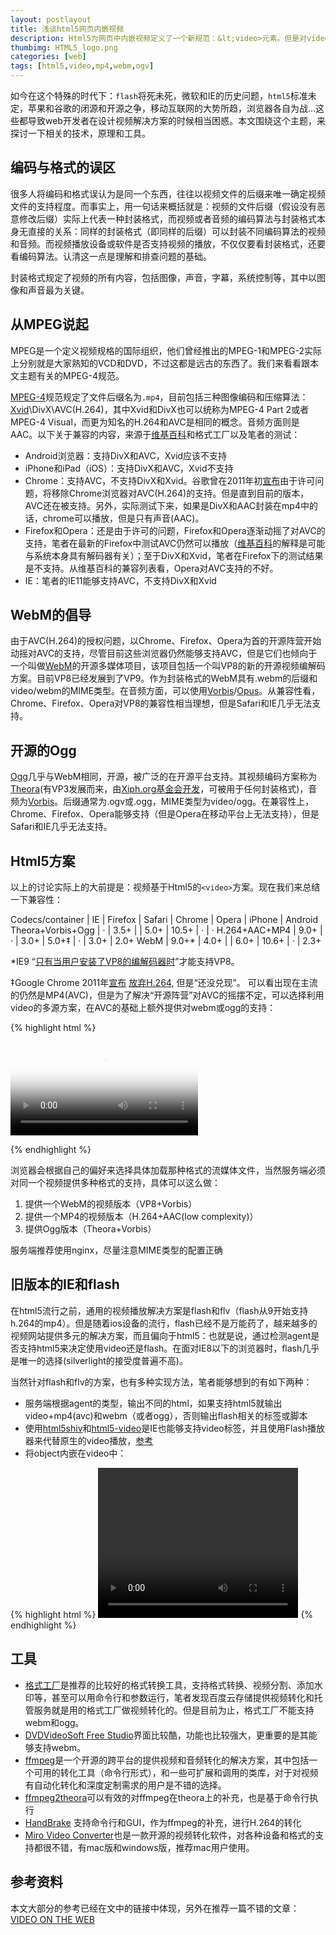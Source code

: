 ```yaml
---
layout: postlayout
title: 浅谈html5网页内嵌视频
description: Html5为网页中内嵌视频定义了一个新规范：&lt;video>元素。但是对video的支持仅仅是开始，浏览器对视频格式的支持差异，依然让web开发者焦头烂额
thumbimg: HTML5_logo.png
categories: [web]
tags: [html5,video,mp4,webm,ogv]
---
```


如今在这个特殊的时代下：`flash`将死未死，微软和IE的历史问题，`html5`标准未定，苹果和谷歌的闭源和开源之争，移动互联网的大势所趋，浏览器各自为战...这些都导致web开发者在设计视频解决方案的时候相当困惑。本文围绕这个主题，来探讨一下相关的技术，原理和工具。


## 编码与格式的误区

很多人将编码和格式误认为是同一个东西，往往以视频文件的后缀来唯一确定视频文件的支持程度。而事实上，用一句话来概括就是：视频的文件后缀（假设没有恶意修改后缀）实际上代表一种封装格式，而视频或者音频的编码算法与封装格式本身无直接的关系：同样的封装格式（即同样的后缀）可以封装不同编码算法的视频和音频。而视频播放设备或软件是否支持视频的播放，不仅仅要看封装格式，还要看编码算法。认清这一点是理解和排查问题的基础。

封装格式规定了视频的所有内容，包括图像，声音，字幕，系统控制等，其中以图像和声音最为关键。


## 从MPEG说起

MPEG是一个定义视频规格的国际组织，他们曾经推出的MPEG-1和MPEG-2实际上分别就是大家熟知的VCD和DVD，不过这都是远古的东西了。我们来看看跟本文主题有关的MPEG-4规范。

[MPEG-4](http://zh.wikipedia.org/wiki/MPEG-4)规范规定了文件后缀名为`.mp4`，目前包括三种图像编码和压缩算法：[Xvid](http://zh.wikipedia.org/wiki/XviD)\DivX\AVC(H.264)，其中Xvid和DivX也可以统称为MPEG-4 Part 2或者MPEG-4 Visual，而更为知名的H.264和AVC是相同的概念。音频方面则是AAC。以下关于兼容的内容，来源于[维基百科](http://en.wikipedia.org/wiki/Html_video_tag)和格式工厂以及笔者的测试：

- Android浏览器：支持DivX和AVC，Xvid应该不支持
- iPhone和iPad（iOS）：支持DivX和AVC，Xvid不支持
- Chrome：支持AVC，不支持DivX和Xvid。谷歌曾在2011年初[宣布](http://www.guao.hk/posts/chrome-removes-h-264-codec.html)由于许可问题，将移除Chrome浏览器对AVC(H.264)的支持。但是直到目前的版本，AVC还在被支持。另外，实际测试下来，如果是DivX和AAC封装在mp4中的话，chrome可以播放，但是只有声音(AAC)。
- Firefox和Opera：还是由于许可的问题，Firefox和Opera逐渐动摇了对AVC的支持，笔者在最新的Firefox中测试AVC仍然可以播放（[维基百科](http://en.wikipedia.org/wiki/Html_video_tag)的解释是可能与系统本身具有解码器有关）；至于DivX和Xvid，笔者在Firefox下的测试结果是不支持。从维基百科的兼容列表看，Opera对AVC支持的不好。
- IE：笔者的IE11能够支持AVC，不支持DivX和Xvid
 

## WebM的倡导

由于AVC(H.264)的授权问题，以Chrome、Firefox、Opera为首的开源阵营开始动摇对AVC的支持，尽管目前这些浏览器仍然能够支持AVC，但是它们也倾向于一个叫做[WebM](http://en.wikipedia.org/wiki/WebM_Project)的开源多媒体项目，该项目包括一个叫VP8的新的开源视频编解码方案。目前VP8已经发展到了VP9。作为封装格式的WebM具有.webm的后缀和video/webm的MIME类型。在音频方面，可以使用[Vorbis](http://en.wikipedia.org/wiki/Vorbis)/[Opus](http://en.wikipedia.org/wiki/Opus_(audio_format))。从兼容性看，Chrome、Firefox、Opera对VP8的兼容性相当理想，但是Safari和IE几乎无法支持。

 

## 开源的Ogg

[Ogg](http://en.wikipedia.org/wiki/Ogg)几乎与WebM相同，开源，被广泛的在开源平台支持。其视频编码方案称为[Theora](http://en.wikipedia.org/wiki/Theora)(有VP3发展而来，由[Xiph.org基金会开发](http://xiph.org/)，可被用于任何封装格式)，音频为[Vorbis](http://en.wikipedia.org/wiki/Vorbis)。后缀通常为.ogv或.ogg，MIME类型为video/ogg。在兼容性上，Chrome、Firefox、Opera能够支持（但是Opera在移动平台上无法支持），但是Safari和IE几乎无法支持。


## Html5方案

以上的讨论实际上的大前提是：视频基于Html5的`<video>`方案。现在我们来总结一下兼容性：

Codecs/container | IE | Firefox | Safari | Chrome | Opera | iPhone | Android
Theora+Vorbis+Ogg | · | 3.5+ | | 5.0+ | 10.5+ | · | ·
H.264+AAC+MP4 | 9.0+ | · | 3.0+ | 5.0+‡ | · | 3.0+ | 2.0+
WebM | 9.0+* | 4.0+ | | 6.0+ | 10.6+ | · | 2.3+

*IE9 “[只有当用户安装了VP8的编解码器时](http://windowsteamblog.com/windows/b/bloggingwindows/archive/2010/05/19/another-follow-up-on-html5-video-in-ie9.aspx)”才能支持VP8。

‡Google Chrome 2011年[宣布](http://blog.chromium.org/2011/01/more-about-chrome-html-video-codec.html) [放弃H.264](http://blog.chromium.org/2011/01/html-video-codec-support-in-chrome.html), 但是“还没兑现”。
可以看出现在主流的仍然是MP4(AVC)，但是为了解决“开源阵营”对AVC的摇摆不定，可以选择利用video的多源方案，在AVC的基础上额外提供对webm或ogg的支持：

{% highlight html %}

<video poster="movie.jpg" controls>
  <source src="movie.webm" type='video/webm; codecs="vp8.0, vorbis"'>
  <source src="movie.ogg" type='video/ogg; codecs="theora, vorbis"'>
  <source src="movie.mp4" type='video/mp4; codecs="avc1.4D401E, mp4a.40.2"'>
  <p>This is fallback content</p>
</video>

{% endhighlight %}

浏览器会根据自己的偏好来选择具体加载那种格式的流媒体文件，当然服务端必须对同一个视频提供多种格式的支持，具体可以这么做：

1. 提供一个WebM的视频版本（VP8+Vorbis）
2. 提供一个MP4的视频版本（H.264+AAC(low complexity)）
3. 提供Ogg版本（Theora+Vorbis）

服务端推荐使用nginx，尽量注意MIME类型的配置正确


## 旧版本的IE和flash

在html5流行之前，通用的视频播放解决方案是flash和flv（flash从9开始支持h.264的mp4）。但是随着ios设备的流行，flash已经不是万能药了，越来越多的视频网站提供多元的解决方案，而且偏向于html5：也就是说，通过检测agent是否支持html5来决定使用video还是flash。在面对IE8以下的浏览器时，flash几乎是唯一的选择(silverlight的接受度普遍不高)。

当然针对flash和flv的方案，也有多种实现方法，笔者能够想到的有如下两种：

- 服务端根据agent的类型，输出不同的html，如果支持html5就输出video+mp4(avc)和webm（或者ogg），否则输出flash相关的标签或脚本
- 使用[html5shiv](https://github.com/aFarkas/html5shiv)和[html5-video](http://diveintohtml5.info/j/html5-video.js)是IE也能够支持video标签，并且使用Flash播放器来代替原生的video播放，[参考](http://webdesign.about.com/od/video/ss/html5-video_9.htm)
- 将object内嵌在video中：

{% highlight html %}
<video id="movie" width="320" height="240" preload controls>
  <source src="pr6.webm" type="video/webm; codecs=vp8,vorbis" />
  <source src="pr6.ogv" type="video/ogg; codecs=theora,vorbis" />
  <source src="pr6.mp4" />
  <object width="320" height="240" type="application/x-shockwave-flash"
    data="flowplayer-3.2.1.swf">
    <param name="movie" value="flowplayer-3.2.1.swf" />
    <param name="allowfullscreen" value="true" />
    <param name="flashvars" value="config={'clip': {'url': 'http://wearehugh.com/dih5/pr6.mp4', 'autoPlay':false, 'autoBuffering':true}}" />
    <p>Download video as <a href="pr6.mp4">MP4</a>, <a href="pr6.webm">WebM</a>, or <a href="pr6.ogv">Ogg</a>.</p>
  </object>
</video>
{% endhighlight %}

## 工具

- [格式工厂](http://www.pcfreetime.com/cn/)是推荐的比较好的格式转换工具，支持格式转换、视频分割、添加水印等，甚至可以用命令行和参数运行，笔者发现百度云存储提供视频转化和托管服务就是用的格式工厂做视频转化的。但是目前为止，格式工厂不能支持webm和ogg。
- [DVDVideoSoft Free Studio](http://www.dvdvideosoft.com/)界面比较酷，功能也比较强大，更重要的是其能够支持webm。
- [ffmpeg](http://www.ffmpeg.org/)是一个开源的跨平台的提供视频和音频转化的解决方案，其中包括一个可用的转化工具（命令行形式），和一些可扩展和调用的类库，对于对视频有自动化转化和深度定制需求的用户是不错的选择。
- [ffmpeg2theora](http://diveintohtml5.info/video.html#ffmpeg2theora)可以有效的对ffmpeg在theora上的补充，也是基于命令行执行
- [HandBrake](http://diveintohtml5.info/video.html#handbrake-gui) 支持命令行和GUI，作为ffmpeg的补充，进行H.264的转化
- [Miro Video Converter](http://www.mirovideoconverter.com/)也是一款开源的视频转化软件，对各种设备和格式的支持都很不错，有mac版和windows版，推荐mac用户使用。
 

## 参考资料

本文大部分的参考已经在文中的链接中体现，另外在推荐一篇不错的文章：[VIDEO ON THE WEB](http://diveintohtml5.info/video.html)